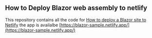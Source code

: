 
## How to Deploy Blazor web assembly to netlify


This repository contains all the code for [How to deploy a Blazor site to Netlify](https://garywoodfine.com/how-to-deploy-a-blazor-site-to-netlify "How to deploy Blazor site to Netlify") 
the app is availalbe [https://blazor-sample.netlify.app/](https://blazor-sample.netlify.app/)